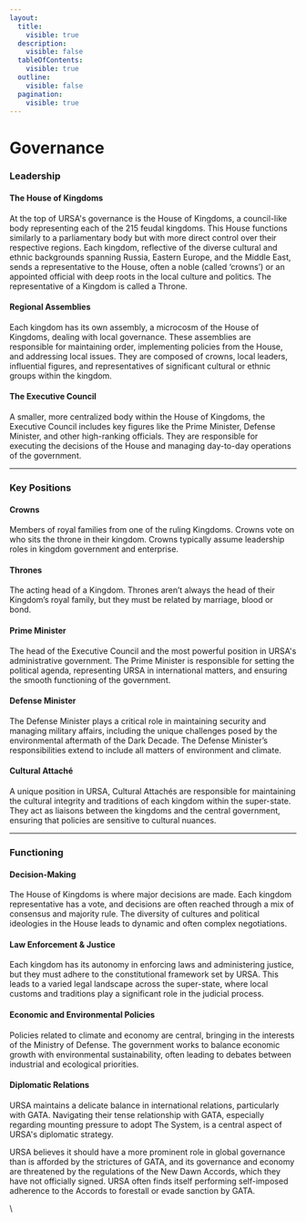 ```yaml
---
layout:
  title:
    visible: true
  description:
    visible: false
  tableOfContents:
    visible: true
  outline:
    visible: false
  pagination:
    visible: true
---
```


# Governance

### Leadership

#### The House of Kingdoms

At the top of URSA's governance is the House of Kingdoms, a council-like body representing each of the 215 feudal kingdoms. This House functions similarly to a parliamentary body but with more direct control over their respective regions. Each kingdom, reflective of the diverse cultural and ethnic backgrounds spanning Russia, Eastern Europe, and the Middle East, sends a representative to the House, often a noble (called ‘crowns’) or an appointed official with deep roots in the local culture and politics. The representative of a Kingdom is called a Throne.

#### Regional Assemblies

Each kingdom has its own assembly, a microcosm of the House of Kingdoms, dealing with local governance. These assemblies are responsible for maintaining order, implementing policies from the House, and addressing local issues. They are composed of crowns, local leaders, influential figures, and representatives of significant cultural or ethnic groups within the kingdom.

#### The Executive Council

A smaller, more centralized body within the House of Kingdoms, the Executive Council includes key figures like the Prime Minister, Defense Minister, and other high-ranking officials. They are responsible for executing the decisions of the House and managing day-to-day operations of the government.

***

### Key Positions

#### Crowns

Members of royal families from one of the ruling Kingdoms. Crowns vote on who sits the throne in their kingdom. Crowns typically assume leadership roles in kingdom government and enterprise.

#### Thrones

The acting head of a Kingdom. Thrones aren’t always the head of their Kingdom’s royal family, but they must be related by marriage, blood or bond.

#### Prime Minister

The head of the Executive Council and the most powerful position in URSA's administrative government. The Prime Minister is responsible for setting the political agenda, representing URSA in international matters, and ensuring the smooth functioning of the government.

#### Defense Minister

The Defense Minister plays a critical role in maintaining security and managing military affairs, including the unique challenges posed by the environmental aftermath of the Dark Decade. The Defense Minister’s responsibilities extend to include all matters of environment and climate.

#### Cultural Attaché

A unique position in URSA, Cultural Attachés are responsible for maintaining the cultural integrity and traditions of each kingdom within the super-state. They act as liaisons between the kingdoms and the central government, ensuring that policies are sensitive to cultural nuances.

***

### Functioning

#### **Decision-Making**

The House of Kingdoms is where major decisions are made. Each kingdom representative has a vote, and decisions are often reached through a mix of consensus and majority rule. The diversity of cultures and political ideologies in the House leads to dynamic and often complex negotiations.

#### **Law Enforcement & Justice**

Each kingdom has its autonomy in enforcing laws and administering justice, but they must adhere to the constitutional framework set by URSA. This leads to a varied legal landscape across the super-state, where local customs and traditions play a significant role in the judicial process.

#### **Economic and Environmental Policies**

Policies related to climate and economy are central, bringing in the interests of the Ministry of Defense. The government works to balance economic growth with environmental sustainability, often leading to debates between industrial and ecological priorities.

#### **Diplomatic Relations**

URSA maintains a delicate balance in international relations, particularly with GATA. Navigating their tense relationship with GATA, especially regarding mounting pressure to adopt The System, is a central aspect of URSA's diplomatic strategy.

URSA believes it should have a more prominent role in global governance than is afforded by the strictures of GATA, and its governance and economy are threatened by the regulations of the New Dawn Accords, which they have not officially signed. URSA often finds itself performing self-imposed adherence to the Accords to forestall or evade sanction by GATA.

\

